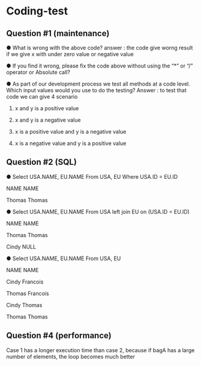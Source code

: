 # Coding-test

## Question #1 (maintenance)
●	What is wrong with the above code?
answer : the code give worng result if we give x with under zero value or negative value

●	If you find it wrong, please fix the code above without using the “*” or “/”  operator or Absolute call?

●	As part of our development process we test all methods at a code level. Which input values would you use to do the testing?
Answer : 
to test that code we can give 4 scenario

1. x and y is a positive value

2. x and y is a negative value

3. x is a positive value and y is a negative value

4. x is a negative value and y is a positive value


## Question #2 (SQL)

● Select USA.NAME, EU.NAME From USA, EU Where USA.ID = EU.ID

NAME	NAME

Thomas	Thomas

● Select USA.NAME, EU.NAME From USA left join EU on (USA.ID = EU.ID)

NAME	NAME

Thomas	Thomas

Cindy	NULL


● Select USA.NAME, EU.NAME From USA, EU

NAME	NAME

Cindy	Francois

Thomas	Francois

Cindy	Thomas

Thomas	Thomas

## Question #4 (performance)

Case 1 has a longer execution time than case 2, because if bagA has a large number of elements, the loop becomes much better




